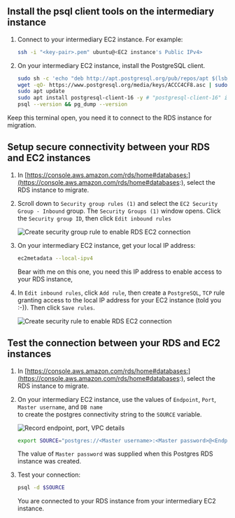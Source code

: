 ## Install the psql client tools on the intermediary instance

<Procedure>

1. Connect to your intermediary EC2 instance. For example:
   ```sh
   ssh -i "<key-pair>.pem" ubuntu@<EC2 instance's Public IPv4>
   ```
1. On your intermediary EC2 instance, install the PostgreSQL client.
   ```sh
   sudo sh -c 'echo "deb http://apt.postgresql.org/pub/repos/apt $(lsb_release -cs)-pgdg main" > /etc/apt/sources.list.d/pgdg.list'
   wget -qO- https://www.postgresql.org/media/keys/ACCC4CF8.asc | sudo tee /etc/apt/trusted.gpg.d/pgdg.asc &>/dev/null
   sudo apt update
   sudo apt install postgresql-client-16 -y # "postgresql-client-16" if your source DB is using PG 16.
   psql --version && pg_dump --version
   ```

  Keep this terminal open, you need it to connect to the RDS instance for migration. 

</Procedure>

## Setup secure connectivity between your RDS and EC2 instances
<Procedure>

1. In [https://console.aws.amazon.com/rds/home#databases:](https://console.aws.amazon.com/rds/home#databases:),
    select the RDS instance to migrate.
1. Scroll down to `Security group rules (1)` and select the `EC2 Security Group - Inbound` group. The
   `Security Groups (1)` window opens. Click the `Security group ID`, then click `Edit inbound rules`

   <img class="main-content__illustration"
   src="https://assets.timescale.com/docs/images/migrate/rds-add-security-rule-to-ec2-instance.svg"
   alt="Create security group rule to enable RDS EC2 connection"/>

1. On your intermediary EC2 instance, get your local IP address:
   ```sh
   ec2metadata --local-ipv4
   ```
   Bear with me on this one, you need this IP address to enable access to your RDS instance,
1. In `Edit inbound rules`, click `Add rule`, then create a `PostgreSQL`, `TCP` rule granting access
   to the local IP address for your EC2 instance (told you :-)). Then click `Save rules`. 

   <img class="main-content__illustration"
   src="https://assets.timescale.com/docs/images/migrate/rds-add-inbound-rule-for-ec2-instance.png"
   alt="Create security rule to enable RDS EC2 connection"/>

</Procedure>

## Test the connection between your RDS and EC2 instances
<Procedure>

1. In [https://console.aws.amazon.com/rds/home#databases:](https://console.aws.amazon.com/rds/home#databases:),
    select the RDS instance to migrate.
1. On your intermediary EC2 instance, use the values of `Endpoint`, `Port`, `Master username`, and `DB name`  
   to create the postgres connectivity string to the `SOURCE` variable.
   
   <img class="main-content__illustration"
   src="https://assets.timescale.com/docs/images/migrate/migrate-source-rds-instance.svg"
   alt="Record endpoint, port, VPC details"/>

   ```sh
   export SOURCE="postgres://<Master username>:<Master password>@<Endpoint>:<Port>/<DB name>"
   ```
   The value of `Master password` was supplied when this Postgres RDS instance was created.

1. Test your connection:
   ```sh
   psql -d $SOURCE 
   ```
   You are connected to your RDS instance from your intermediary EC2 instance.

</Procedure>

[about-hypertables]: /use-timescale/:currentVersion:/hypertables/about-hypertables/
[data-compression]: /use-timescale/:currentVersion:/compression/about-compression/